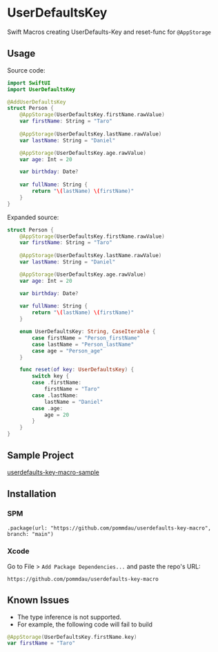 # UserDefaultsKey
Swift Macros creating UserDefaults-Key and reset-func for `@AppStorage`

## Usage

Source code:

```swift
import SwiftUI
import UserDefaultsKey

@AddUserDefaultsKey
struct Person {
    @AppStorage(UserDefaultsKey.firstName.rawValue)
    var firstName: String = "Taro"
    
    @AppStorage(UserDefaultsKey.lastName.rawValue)
    var lastName: String = "Daniel"

    @AppStorage(UserDefaultsKey.age.rawValue)
    var age: Int = 20

    var birthday: Date?
    
    var fullName: String {
        return "\(lastName) \(firstName)"
    }
}
```

Expanded source:

```swift
struct Person {
    @AppStorage(UserDefaultsKey.firstName.rawValue)
    var firstName: String = "Taro"
    
    @AppStorage(UserDefaultsKey.lastName.rawValue)
    var lastName: String = "Daniel"

    @AppStorage(UserDefaultsKey.age.rawValue)
    var age: Int = 20

    var birthday: Date?
    
    var fullName: String {
        return "\(lastName) \(firstName)"
    }

    enum UserDefaultsKey: String, CaseIterable {
        case firstName = "Person_firstName"
        case lastName = "Person_lastName"
        case age = "Person_age"
    }

    func reset(of key: UserDefaultsKey) {
        switch key {
        case .firstName:
            firstName = "Taro"
        case .lastName:
            lastName = "Daniel"
        case .age:
            age = 20
        }
    }
}
```

## Sample Project

[userdefaults\-key\-macro\-sample](https://github.com/pommdau/userdefaults-key-macro-sample/tree/main)

## Installation

### SPM

```
.package(url: "https://github.com/pommdau/userdefaults-key-macro", branch: "main")
```

### Xcode
Go to File > `Add Package Dependencies...` and paste the repo's URL:

```
https://github.com/pommdau/userdefaults-key-macro
```
## Known Issues
- The type inference is not supported.
- For example, the following code will fail to build

```swift
@AppStorage(UserDefaultsKey.firstName.key)
var firstName = "Taro"
```

